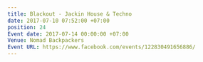 ```yaml
---
title: Blackout - Jackin House & Techno
date: 2017-07-10 07:52:00 +07:00
position: 24
Event date: 2017-07-14 00:00:00 +07:00
Venue: Nomad Backpackers
Event URL: https://www.facebook.com/events/122830491656886/
---
```


